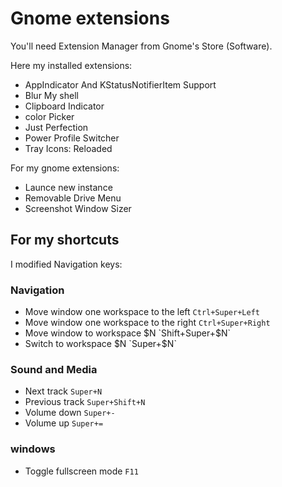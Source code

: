 # Gnome extensions

You'll need Extension Manager from Gnome's Store (Software).

Here my installed extensions:

* AppIndicator And KStatusNotifierItem Support
* Blur My shell
* Clipboard Indicator
* color Picker
* Just Perfection
* Power Profile Switcher
* Tray Icons: Reloaded

For my gnome extensions:

* Launce new instance
* Removable Drive Menu
* Screenshot Window Sizer

## For my shortcuts

I modified Navigation keys:

### Navigation

* Move window one workspace to the left `Ctrl+Super+Left`
* Move window one workspace to the right `Ctrl+Super+Right`
* Move window to workspace $N `Shift+Super+$N`
* Switch to workspace $N `Super+$N`

### Sound and Media

* Next track `Super+N`
* Previous track `Super+Shift+N`
* Volume down `Super+-`
* Volume up `Super+=`

### windows

* Toggle fullscreen mode `F11`